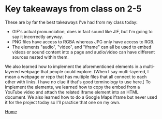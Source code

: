 # Key takeaways from class on 2-5

These are by far the best takeaways I've had from my class today:

* GIF's actual pronunciation, does in fact sound like JIF, but I'm going to say it incorrectly anyway.
* PNG files have access to RGBA whereas JPG only have access to RGB.
* The elements "audio", "video", and "iframe" can all be used to embed videos or sound content into a page and audio/video can have different sources nested within them.

We also learned how to implement the aforementioned elements in a multi-layered webpage that people could explore. (When I say multi-layered, I mean a webpage or repo that has multiple files that all connect to each other with links. I have no clue if that's good terminology to use here.) To implement the elements, we learned how to copy the embed from a YouTube video and attach the related iframe element into an HTML document. We also learned how to do a Google Maps iframe but never used it for the project today so I'll practice that one on my own.

[Home](index.md)